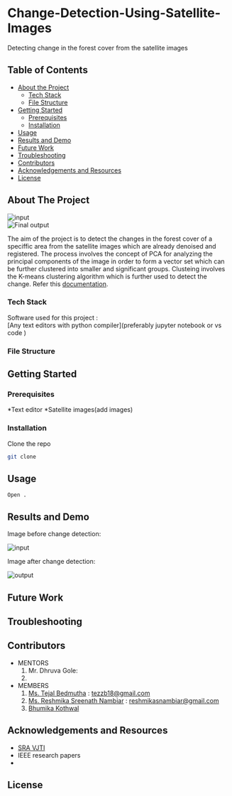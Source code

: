 # Change-Detection-Using-Satellite-Images  
Detecting change in the forest cover from the satellite images

<!-- TABLE OF CONTENTS -->
## Table of Contents

* [About the Project](#about-the-project)
  * [Tech Stack](#tech-stack)
  * [File Structure](#file-structure)
* [Getting Started](#getting-started)
  * [Prerequisites](#prerequisites)
  * [Installation](#installation)
* [Usage](#usage)
* [Results and Demo](#results-and-demo)
* [Future Work](#future-work)
* [Troubleshooting](#troubleshooting)
* [Contributors](#contributors)
* [Acknowledgements and Resources](#acknowledgements-and-resources)
* [License](#license)


<!-- ABOUT THE PROJECT -->
## About The Project
![input]()  
![Final output]()  

The aim of the project is to detect the changes in the forest cover of a speciffic area from the satellite images which are already denoised and registered. The process involves the concept of PCA for analyzing the principal components of the image in order to form a vector set which can be further clustered into smaller and significant groups. Clusteing involves the K-means clustering algorithm which is further used to detect the change. 
Refer this [documentation]().

### Tech Stack
Software used for this project :  
   [Any text editors with python compiler](preferably jupyter notebook or vs code )

### File Structure

<!-- GETTING STARTED -->
## Getting Started

### Prerequisites

 *Text editor 
 *Satellite images(add images)
 
  

### Installation
Clone the repo
```sh
git clone 
```

<!-- USAGE EXAMPLES -->
## Usage
```
Open .
```
<!-- RESULTS AND DEMO -->
## Results and Demo
Image before change detection:  
  
![**input**]()  
  
Image after change detection:  
  
![**output**]()  
  
<!-- FUTURE WORK -->
## Future Work

<!-- TROUBLESHOOTING -->
## Troubleshooting



<!-- CONTRIBUTORS -->
## Contributors

* MENTORS
  1. Mr. Dhruva Gole: 
  2.
* MEMBERS
  1. [Ms. Tejal Bedmutha](https://github.com/Tejal-19) : tezzb18@gmail.com
  2. [Ms. Reshmika Sreenath Nambiar](https://github.com/Reshmika-Nambiar) : reshmikasnambiar@gmail.com
  3. [Bhumika Kothwal]()

<!-- ACKNOWLEDGEMENTS AND REFERENCES -->
## Acknowledgements and Resources
* [SRA VJTI](http://sra.vjti.info/)  
* IEEE research papers
*


<!-- LICENSE -->
## License
  
 
 

 
